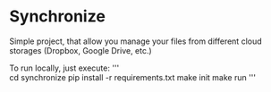 # Synchronize
Simple project, that allow you manage your files from different cloud storages (Dropbox, Google Drive, etc.)

To run locally, just execute:
'''  
cd synchronize
pip install -r requirements.txt
make init
make run
'''
